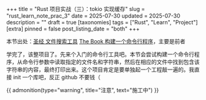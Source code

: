 +++
title = "Rust 项目实战（三）：tokio 实现缓存"
slug = "rust_learn_note_prac_3"
date = 2025-07-30
updated = 2025-07-30
description = ""
draft = true
[taxonomies]
tags = ["Rust", "Learn", "Project"]
[extra]
pinned = false
post_listing_date = "both"
+++

本节出处：[圣经 文件搜索工具](https://course.rs/basic-practice/intro.html) [The Book 构建一个命令行程序](https://rustwiki.org/zh-CN/book/ch12-00-an-io-project.html)，主要是前者

学完了，该整项目了。先来个入门的命令行工具吧。本节会尝试构建一个命令行程序，从命令行参数中读取指定的文件名和字符串，然后在相应的文件中找到包含该字符串的内容，最终打印出来。这个项目肯定是要单独起一个工程敲一遍的。我直接 init 一个库吧，反正 github 不要钱（

{{ admonition(type="warning", title="注意", text="施工中") }}

